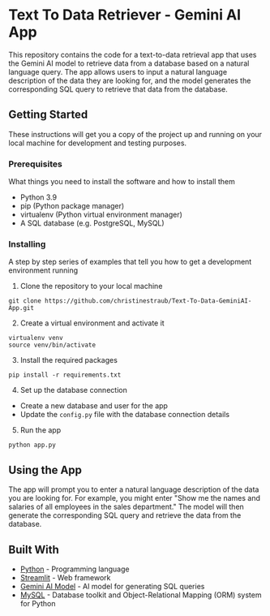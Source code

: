 Text To Data Retriever - Gemini AI App
=====================================

This repository contains the code for a text-to-data retrieval app that uses the Gemini AI model to retrieve data from a database based on a natural language query. The app allows users to input a natural language description of the data they are looking for, and the model generates the corresponding SQL query to retrieve that data from the database.

Getting Started
---------------

These instructions will get you a copy of the project up and running on your local machine for development and testing purposes.

### Prerequisites

What things you need to install the software and how to install them

-   Python 3.9
-   pip (Python package manager)
-   virtualenv (Python virtual environment manager)
-   A SQL database (e.g. PostgreSQL, MySQL)

### Installing

A step by step series of examples that tell you how to get a development environment running

1. Clone the repository to your local machine

```
git clone https://github.com/christinestraub/Text-To-Data-GeminiAI-App.git
```

2. Create a virtual environment and activate it

```
virtualenv venv
source venv/bin/activate
```

3. Install the required packages

```
pip install -r requirements.txt
```

4. Set up the database connection

-   Create a new database and user for the app
-   Update the `config.py` file with the database connection details

5. Run the app

```
python app.py
```

Using the App
-------------

The app will prompt you to enter a natural language description of the data you are looking for. For example, you might enter "Show me the names and salaries of all employees in the sales department." The model will then generate the corresponding SQL query and retrieve the data from the database.

Built With
----------

-   [Python](https://www.python.org/) - Programming language
-   [Streamlit](https://streamlit.com/) - Web framework
-   [Gemini AI Model](https://huggingface.co/babelscape/gemini) - AI model for generating SQL queries
-   [MySQL](https://www.mysql.org/) - Database toolkit and Object-Relational Mapping (ORM) system for Python
